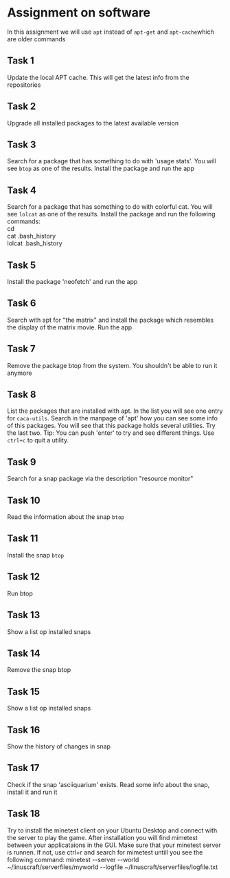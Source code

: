 # Assignment on software

In this assignment we will use `apt` instead of `apt-get` and `apt-cache`which are older commands

## Task 1
Update the local APT cache. This will get the latest info from the repositories  

## Task 2
Upgrade all installed packages to the latest available version  

## Task 3
Search for a package that has something to do with 'usage stats'. You will see `btop` as one of the results. Install the package and run the app  

## Task 4
Search for a package that has something to do with colorful cat. You will see `lolcat` as one of the results. Install the package and run the following commands:  
cd  
cat .bash_history  
lolcat .bash_history  
  
## Task 5
Install the package 'neofetch' and run the app  

## Task 6
Search with apt for "the matrix" and install the package which resembles the display of the matrix movie. Run the app  

## Task 7
Remove the package btop from the system. You shouldn't be able to run it anymore  

## Task 8
List the packages that are installed with apt. In the list you will see one entry for `caca-utils`. Search in the manpage of 'apt' how you can see some info of this packages. You will see that this package holds several utilities. Try the last two. Tip: You can push 'enter' to try and see different things. Use `ctrl+c` to quit a utility.  

## Task 9
Search for a snap package via the description "resource monitor"    

## Task 10
Read the information about the snap `btop`  

## Task 11
Install the snap `btop` 

## Task 12
Run btop  

## Task 13
Show a list op installed snaps  

## Task 14
Remove the snap btop  

## Task 15
Show a list op installed snaps  

## Task 16
Show the history of changes in snap  

## Task 17
Check if the snap 'asciiquarium' exists. Read some info about the snap, install it and run it  

## Task 18
Try to install the minetest client on your Ubuntu Desktop and connect with the server to play the game. After installation you will find mimetest between your applicataions in the GUI.  Make sure that your minetest server is runnen. If not, use ctrl+r and search for mimetest untill you see the following command: minetest --server --world ~/linuscraft/serverfiles/myworld --logfile ~/linuscraft/serverfiles/logfile.txt  



